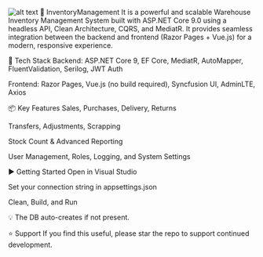 ![alt text](image-1.png)
🚀 InventoryManagement
It is a powerful and scalable Warehouse Inventory Management System built with ASP.NET Core 9.0 using a headless API, Clean Architecture, CQRS, and MediatR. It provides seamless integration between the backend and frontend (Razor Pages + Vue.js) for a modern, responsive experience.

🔧 Tech Stack
Backend: ASP.NET Core 9, EF Core, MediatR, AutoMapper, FluentValidation, Serilog, JWT Auth

Frontend: Razor Pages, Vue.js (no build required), Syncfusion UI, AdminLTE, Axios

📦 Key Features
Sales, Purchases, Delivery, Returns

Transfers, Adjustments, Scrapping

Stock Count & Advanced Reporting

User Management, Roles, Logging, and System Settings

▶️ Getting Started
Open in Visual Studio

Set your connection string in appsettings.json

Clean, Build, and Run

💡 The DB auto-creates if not present.

⭐ Support
If you find this useful, please star the repo to support continued development.
